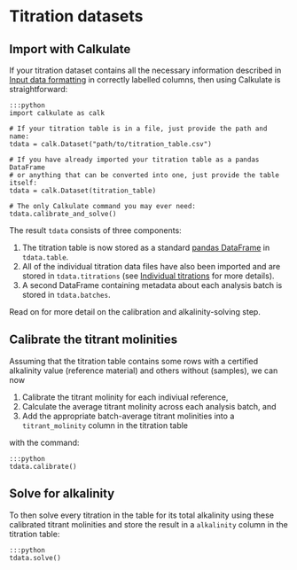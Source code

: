 # Titration datasets

## Import with Calkulate

If your titration dataset contains all the necessary information described in [Input data formatting](../inputs) in correctly labelled columns, then using Calkulate is straightforward:

    :::python
    import calkulate as calk

    # If your titration table is in a file, just provide the path and name:
    tdata = calk.Dataset("path/to/titration_table.csv")

    # If you have already imported your titration table as a pandas DataFrame
    # or anything that can be converted into one, just provide the table itself:
    tdata = calk.Dataset(titration_table)

    # The only Calkulate command you may ever need:
    tdata.calibrate_and_solve()

The result `tdata` consists of three components:

  1.  The titration table is now stored as a standard [pandas DataFrame](https://pandas.pydata.org/pandas-docs/stable/reference/api/pandas.DataFrame.html) in `tdata.table`.
  2.  All of the individual titration data files have also been imported and are stored in `tdata.titrations` (see [Individual titrations](../titrations) for more details).
  3.  A second DataFrame containing metadata about each analysis batch is stored in `tdata.batches`.

Read on for more detail on the calibration and alkalinity-solving step.

## Calibrate the titrant molinities

Assuming that the titration table contains some rows with a certified alkalinity value (reference material) and others without (samples), we can now

  1.  Calibrate the titrant molinity for each indiviual reference,
  2.  Calculate the average titrant molinity across each analysis batch, and
  3.  Add the appropriate batch-average titrant molinities into a `titrant_molinity` column in the titration table

with the command:

    :::python
    tdata.calibrate()

## Solve for alkalinity

To then solve every titration in the table for its total alkalinity using these calibrated titrant molinities and store the result in a `alkalinity` column in the titration table:

    :::python
    tdata.solve()
    